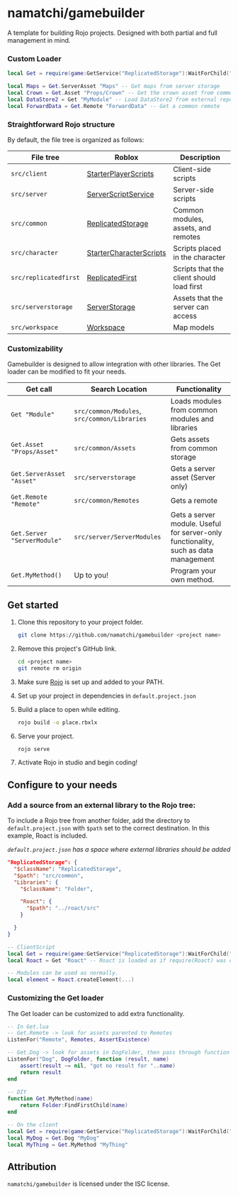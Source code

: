 # namatchi/gamebuilder
A template for building Rojo projects. Designed with both partial and full management in mind.

### Custom Loader

```lua
local Get = require(game:GetService("ReplicatedStorage"):WaitForChild("Get"))

local Maps = Get.ServerAsset "Maps" -- Get maps from server storage
local Crown = Get.Asset "Props/Crown" -- Get the crown asset from common storage
local DataStore2 = Get "MyModule" -- Load DataStore2 from external repo
local ForwardData = Get.Remote "ForwardData" -- Get a common remote
```

### Straightforward Rojo structure

By default, the file tree is organized as follows:

| File tree | Roblox | Description |
| - | - | - |
| `src/client` | [StarterPlayerScripts](https://developer.roblox.com/en-us/api-reference/class/PlayerScripts) | Client-side scripts |
| `src/server` | [ServerScriptService](https://developer.roblox.com/en-us/api-reference/class/ServerScriptService) | Server-side scripts |
| `src/common` | [ReplicatedStorage](https://developer.roblox.com/en-us/api-reference/class/ReplicatedStorage) | Common modules, assets, and remotes |
| `src/character` | [StarterCharacterScripts](https://developer.roblox.com/en-us/api-reference/class/StarterCharacterScripts) | Scripts placed in the character |
| `src/replicatedfirst` | [ReplicatedFirst](https://developer.roblox.com/en-us/api-reference/class/ReplicatedFirst) | Scripts that the client should load first |
| `src/serverstorage` | [ServerStorage](https://developer.roblox.com/en-us/api-reference/class/ServerStorage) | Assets that the server can access |
| `src/workspace` | [Workspace](https://developer.roblox.com/en-us/api-reference/class/Workspace) | Map models |

### Customizability

Gamebuilder is designed to allow integration with other libraries. The Get loader can be modified to fit your needs.

| Get call | Search Location | Functionality |
| - | - | - |
| `Get "Module"` | `src/common/Modules`, `src/common/Libraries` | Loads modules from common modules and libraries |
| `Get.Asset "Props/Asset"` | `src/common/Assets` | Gets assets from common storage |
| `Get.ServerAsset "Asset"` | `src/serverstorage` | Gets a server asset (Server only) |
| `Get.Remote "Remote"` | `src/common/Remotes` | Gets a remote |
| `Get.Server "ServerModule"` | `src/server/ServerModules` | Gets a server module. Useful for server-only functionality, such as data management |
| `Get.MyMethod()` | Up to you! | Program your own method. |

## Get started

1. Clone this repository to your project folder.

    ```bash
    git clone https://github.com/namatchi/gamebuilder <project name>
    ```

2. Remove this project's GitHub link.

    ```bash
    cd <project name>
    git remote rm origin
    ```

3. Make sure [Rojo](https://github.com/rojo-rbx/rojo) is set up and added to your PATH.

4. Set up your project in dependencies in `default.project.json`

5. Build a place to open while editing.

    ```bash
    rojo build -o place.rbxlx
    ```

6. Serve your project.

    ```bash
    rojo serve
    ```

7. Activate Rojo in studio and begin coding!

## Configure to your needs

### Add a source from an external library to the Rojo tree:

To include a Rojo tree from another folder, add the directory to `default.project.json` with `$path` set to the correct destination. In this example, Roact is included.

*`default.project.json` has a space where external libraries should be added*

```json
"ReplicatedStorage": {
  "$className": "ReplicatedStorage",
  "$path": "src/common",
  "Libraries": {
    "$className": "Folder",

    "Roact": {
      "$path": "../roact/src"
    }

  }
}
```

```lua
-- ClientScript
local Get = require(game:GetService("ReplicatedStorage"):WaitForChild("Get"))
local Roact = Get "Roact" -- Roact is loaded as if require(Roact) was called.

-- Modules can be used as normally.
local element = Roact.createElement(...)
```

### Customizing the Get loader

The Get loader can be customized to add extra functionality.

```lua
-- In Get.lua
-- Get.Remote -> look for assets parented to Remotes
ListenFor("Remote", Remotes, AssertExistence)

-- Get.Dog -> look for assets in DogFolder, then pass through function
ListenFor("Dog", DogFolder, function (result, name)
    assert(result ~= nil, "got no result for "..name)
    return result
end
    
-- DIY
function Get.MyMethod(name)
    return Folder:FindFirstChild(name)
end
```

```lua
-- On the client
local Get = require(game:GetService("ReplicatedStorage"):WaitForChild("Get"))
local MyDog = Get.Dog "MyDog"
local MyThing = Get.MyMethod "MyThing"
```

## Attribution

`namatchi/gamebuilder` is licensed under the ISC license.
